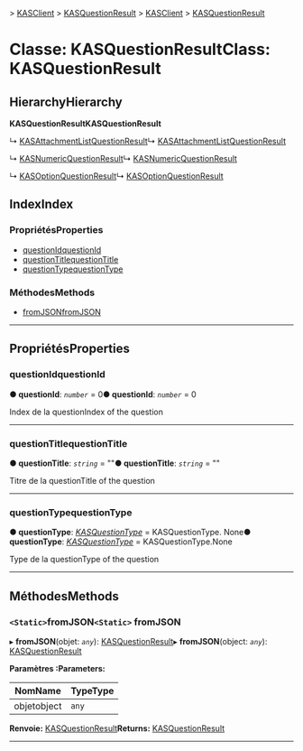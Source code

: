 <span data-ttu-id="8ddca-101">[](../README.md) > [KASClient](../modules/kasclient.md) > [KASQuestionResult](../classes/kasclient.kasquestionresult.md)</span><span class="sxs-lookup"><span data-stu-id="8ddca-101">[](../README.md) > [KASClient](../modules/kasclient.md) > [KASQuestionResult](../classes/kasclient.kasquestionresult.md)</span></span>

# <a name="class-kasquestionresult"></a><span data-ttu-id="8ddca-102">Classe: KASQuestionResult</span><span class="sxs-lookup"><span data-stu-id="8ddca-102">Class: KASQuestionResult</span></span>

## <a name="hierarchy"></a><span data-ttu-id="8ddca-103">Hierarchy</span><span class="sxs-lookup"><span data-stu-id="8ddca-103">Hierarchy</span></span>

<span data-ttu-id="8ddca-104">**KASQuestionResult**</span><span class="sxs-lookup"><span data-stu-id="8ddca-104">**KASQuestionResult**</span></span>

<span data-ttu-id="8ddca-105">↳ [KASAttachmentListQuestionResult](kasclient.kasattachmentlistquestionresult.md)</span><span class="sxs-lookup"><span data-stu-id="8ddca-105">↳  [KASAttachmentListQuestionResult](kasclient.kasattachmentlistquestionresult.md)</span></span>

<span data-ttu-id="8ddca-106">↳ [KASNumericQuestionResult](kasclient.kasnumericquestionresult.md)</span><span class="sxs-lookup"><span data-stu-id="8ddca-106">↳  [KASNumericQuestionResult](kasclient.kasnumericquestionresult.md)</span></span>

<span data-ttu-id="8ddca-107">↳ [KASOptionQuestionResult](kasclient.kasoptionquestionresult.md)</span><span class="sxs-lookup"><span data-stu-id="8ddca-107">↳  [KASOptionQuestionResult](kasclient.kasoptionquestionresult.md)</span></span>

## <a name="index"></a><span data-ttu-id="8ddca-108">Index</span><span class="sxs-lookup"><span data-stu-id="8ddca-108">Index</span></span>

### <a name="properties"></a><span data-ttu-id="8ddca-109">Propriétés</span><span class="sxs-lookup"><span data-stu-id="8ddca-109">Properties</span></span>

* [<span data-ttu-id="8ddca-110">questionId</span><span class="sxs-lookup"><span data-stu-id="8ddca-110">questionId</span></span>](kasclient.kasquestionresult.md#questionid)
* [<span data-ttu-id="8ddca-111">questionTitle</span><span class="sxs-lookup"><span data-stu-id="8ddca-111">questionTitle</span></span>](kasclient.kasquestionresult.md#questiontitle)
* [<span data-ttu-id="8ddca-112">questionType</span><span class="sxs-lookup"><span data-stu-id="8ddca-112">questionType</span></span>](kasclient.kasquestionresult.md#questiontype)
### <a name="methods"></a><span data-ttu-id="8ddca-113">Méthodes</span><span class="sxs-lookup"><span data-stu-id="8ddca-113">Methods</span></span>

* [<span data-ttu-id="8ddca-114">fromJSON</span><span class="sxs-lookup"><span data-stu-id="8ddca-114">fromJSON</span></span>](kasclient.kasquestionresult.md#fromjson)

---

## <a name="properties"></a><span data-ttu-id="8ddca-115">Propriétés</span><span class="sxs-lookup"><span data-stu-id="8ddca-115">Properties</span></span>

<a id="questionid"></a>

###  <a name="questionid"></a><span data-ttu-id="8ddca-116">questionId</span><span class="sxs-lookup"><span data-stu-id="8ddca-116">questionId</span></span>

<span data-ttu-id="8ddca-117">**● questionId**: *`number`* = 0</span><span class="sxs-lookup"><span data-stu-id="8ddca-117">**● questionId**: *`number`* = 0</span></span>

<span data-ttu-id="8ddca-118">Index de la question</span><span class="sxs-lookup"><span data-stu-id="8ddca-118">Index of the question</span></span>

___

<a id="questiontitle"></a>

###  <a name="questiontitle"></a><span data-ttu-id="8ddca-119">questionTitle</span><span class="sxs-lookup"><span data-stu-id="8ddca-119">questionTitle</span></span>

<span data-ttu-id="8ddca-120">**● questionTitle**: *`string`* = ""</span><span class="sxs-lookup"><span data-stu-id="8ddca-120">**● questionTitle**: *`string`* = ""</span></span>

<span data-ttu-id="8ddca-121">Titre de la question</span><span class="sxs-lookup"><span data-stu-id="8ddca-121">Title of the question</span></span>

___

<a id="questiontype"></a>

###  <a name="questiontype"></a><span data-ttu-id="8ddca-122">questionType</span><span class="sxs-lookup"><span data-stu-id="8ddca-122">questionType</span></span>

<span data-ttu-id="8ddca-123">**● questionType**: *[KASQuestionType](../enums/kasclient.kasquestiontype.md)* = KASQuestionType. None</span><span class="sxs-lookup"><span data-stu-id="8ddca-123">**● questionType**: *[KASQuestionType](../enums/kasclient.kasquestiontype.md)* =  KASQuestionType.None</span></span>

<span data-ttu-id="8ddca-124">Type de la question</span><span class="sxs-lookup"><span data-stu-id="8ddca-124">Type of the question</span></span>

___

## <a name="methods"></a><span data-ttu-id="8ddca-125">Méthodes</span><span class="sxs-lookup"><span data-stu-id="8ddca-125">Methods</span></span>

<a id="fromjson"></a>

### <a name="static-fromjson"></a><span data-ttu-id="8ddca-126">`<Static>`fromJSON</span><span class="sxs-lookup"><span data-stu-id="8ddca-126">`<Static>` fromJSON</span></span>

<span data-ttu-id="8ddca-127">▸ **fromJSON**(objet: *`any`*): [KASQuestionResult](kasclient.kasquestionresult.md)</span><span class="sxs-lookup"><span data-stu-id="8ddca-127">▸ **fromJSON**(object: *`any`*): [KASQuestionResult](kasclient.kasquestionresult.md)</span></span>

<span data-ttu-id="8ddca-128">**Paramètres :**</span><span class="sxs-lookup"><span data-stu-id="8ddca-128">**Parameters:**</span></span>

| <span data-ttu-id="8ddca-129">Nom</span><span class="sxs-lookup"><span data-stu-id="8ddca-129">Name</span></span> | <span data-ttu-id="8ddca-130">Type</span><span class="sxs-lookup"><span data-stu-id="8ddca-130">Type</span></span> |
| ------ | ------ |
| <span data-ttu-id="8ddca-131">objet</span><span class="sxs-lookup"><span data-stu-id="8ddca-131">object</span></span> | `any` |

<span data-ttu-id="8ddca-132">**Renvoie:** [KASQuestionResult](kasclient.kasquestionresult.md)</span><span class="sxs-lookup"><span data-stu-id="8ddca-132">**Returns:** [KASQuestionResult](kasclient.kasquestionresult.md)</span></span>

___

